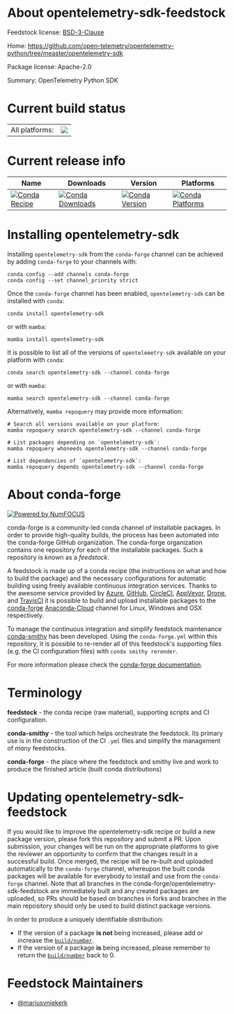 About opentelemetry-sdk-feedstock
=================================

Feedstock license: [BSD-3-Clause](https://github.com/conda-forge/opentelemetry-sdk-feedstock/blob/main/LICENSE.txt)

Home: https://github.com/open-telemetry/opentelemetry-python/tree/measter/opentelemetry-sdk

Package license: Apache-2.0

Summary: OpenTelemetry Python SDK

Current build status
====================


<table><tr><td>All platforms:</td>
    <td>
      <a href="https://dev.azure.com/conda-forge/feedstock-builds/_build/latest?definitionId=10669&branchName=main">
        <img src="https://dev.azure.com/conda-forge/feedstock-builds/_apis/build/status/opentelemetry-sdk-feedstock?branchName=main">
      </a>
    </td>
  </tr>
</table>

Current release info
====================

| Name | Downloads | Version | Platforms |
| --- | --- | --- | --- |
| [![Conda Recipe](https://img.shields.io/badge/recipe-opentelemetry--sdk-green.svg)](https://anaconda.org/conda-forge/opentelemetry-sdk) | [![Conda Downloads](https://img.shields.io/conda/dn/conda-forge/opentelemetry-sdk.svg)](https://anaconda.org/conda-forge/opentelemetry-sdk) | [![Conda Version](https://img.shields.io/conda/vn/conda-forge/opentelemetry-sdk.svg)](https://anaconda.org/conda-forge/opentelemetry-sdk) | [![Conda Platforms](https://img.shields.io/conda/pn/conda-forge/opentelemetry-sdk.svg)](https://anaconda.org/conda-forge/opentelemetry-sdk) |

Installing opentelemetry-sdk
============================

Installing `opentelemetry-sdk` from the `conda-forge` channel can be achieved by adding `conda-forge` to your channels with:

```
conda config --add channels conda-forge
conda config --set channel_priority strict
```

Once the `conda-forge` channel has been enabled, `opentelemetry-sdk` can be installed with `conda`:

```
conda install opentelemetry-sdk
```

or with `mamba`:

```
mamba install opentelemetry-sdk
```

It is possible to list all of the versions of `opentelemetry-sdk` available on your platform with `conda`:

```
conda search opentelemetry-sdk --channel conda-forge
```

or with `mamba`:

```
mamba search opentelemetry-sdk --channel conda-forge
```

Alternatively, `mamba repoquery` may provide more information:

```
# Search all versions available on your platform:
mamba repoquery search opentelemetry-sdk --channel conda-forge

# List packages depending on `opentelemetry-sdk`:
mamba repoquery whoneeds opentelemetry-sdk --channel conda-forge

# List dependencies of `opentelemetry-sdk`:
mamba repoquery depends opentelemetry-sdk --channel conda-forge
```


About conda-forge
=================

[![Powered by
NumFOCUS](https://img.shields.io/badge/powered%20by-NumFOCUS-orange.svg?style=flat&colorA=E1523D&colorB=007D8A)](https://numfocus.org)

conda-forge is a community-led conda channel of installable packages.
In order to provide high-quality builds, the process has been automated into the
conda-forge GitHub organization. The conda-forge organization contains one repository
for each of the installable packages. Such a repository is known as a *feedstock*.

A feedstock is made up of a conda recipe (the instructions on what and how to build
the package) and the necessary configurations for automatic building using freely
available continuous integration services. Thanks to the awesome service provided by
[Azure](https://azure.microsoft.com/en-us/services/devops/), [GitHub](https://github.com/),
[CircleCI](https://circleci.com/), [AppVeyor](https://www.appveyor.com/),
[Drone](https://cloud.drone.io/welcome), and [TravisCI](https://travis-ci.com/)
it is possible to build and upload installable packages to the
[conda-forge](https://anaconda.org/conda-forge) [Anaconda-Cloud](https://anaconda.org/)
channel for Linux, Windows and OSX respectively.

To manage the continuous integration and simplify feedstock maintenance
[conda-smithy](https://github.com/conda-forge/conda-smithy) has been developed.
Using the ``conda-forge.yml`` within this repository, it is possible to re-render all of
this feedstock's supporting files (e.g. the CI configuration files) with ``conda smithy rerender``.

For more information please check the [conda-forge documentation](https://conda-forge.org/docs/).

Terminology
===========

**feedstock** - the conda recipe (raw material), supporting scripts and CI configuration.

**conda-smithy** - the tool which helps orchestrate the feedstock.
                   Its primary use is in the construction of the CI ``.yml`` files
                   and simplify the management of *many* feedstocks.

**conda-forge** - the place where the feedstock and smithy live and work to
                  produce the finished article (built conda distributions)


Updating opentelemetry-sdk-feedstock
====================================

If you would like to improve the opentelemetry-sdk recipe or build a new
package version, please fork this repository and submit a PR. Upon submission,
your changes will be run on the appropriate platforms to give the reviewer an
opportunity to confirm that the changes result in a successful build. Once
merged, the recipe will be re-built and uploaded automatically to the
`conda-forge` channel, whereupon the built conda packages will be available for
everybody to install and use from the `conda-forge` channel.
Note that all branches in the conda-forge/opentelemetry-sdk-feedstock are
immediately built and any created packages are uploaded, so PRs should be based
on branches in forks and branches in the main repository should only be used to
build distinct package versions.

In order to produce a uniquely identifiable distribution:
 * If the version of a package **is not** being increased, please add or increase
   the [``build/number``](https://docs.conda.io/projects/conda-build/en/latest/resources/define-metadata.html#build-number-and-string).
 * If the version of a package **is** being increased, please remember to return
   the [``build/number``](https://docs.conda.io/projects/conda-build/en/latest/resources/define-metadata.html#build-number-and-string)
   back to 0.

Feedstock Maintainers
=====================

* [@mariusvniekerk](https://github.com/mariusvniekerk/)
